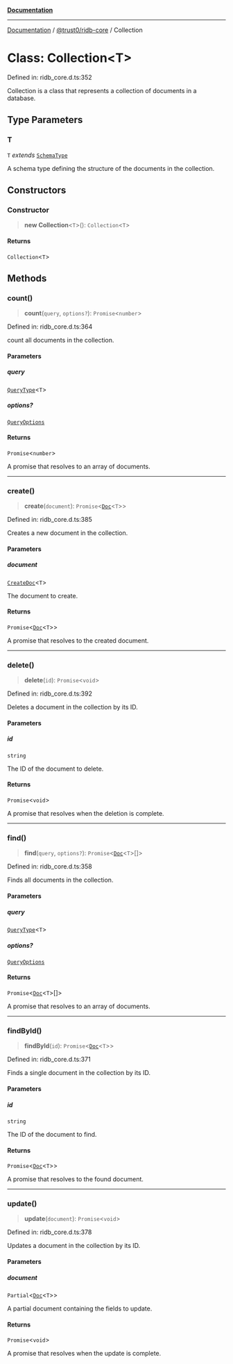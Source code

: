 [**Documentation**](../../../README.md)

***

[Documentation](../../../README.md) / [@trust0/ridb-core](../README.md) / Collection

# Class: Collection\<T\>

Defined in: ridb\_core.d.ts:352

Collection is a class that represents a collection of documents in a database.

## Type Parameters

### T

`T` *extends* [`SchemaType`](../type-aliases/SchemaType.md)

A schema type defining the structure of the documents in the collection.

## Constructors

### Constructor

> **new Collection**\<`T`\>(): `Collection`\<`T`\>

#### Returns

`Collection`\<`T`\>

## Methods

### count()

> **count**(`query`, `options?`): `Promise`\<`number`\>

Defined in: ridb\_core.d.ts:364

count all documents in the collection.

#### Parameters

##### query

[`QueryType`](../type-aliases/QueryType.md)\<`T`\>

##### options?

[`QueryOptions`](../type-aliases/QueryOptions.md)

#### Returns

`Promise`\<`number`\>

A promise that resolves to an array of documents.

***

### create()

> **create**(`document`): `Promise`\<[`Doc`](../type-aliases/Doc.md)\<`T`\>\>

Defined in: ridb\_core.d.ts:385

Creates a new document in the collection.

#### Parameters

##### document

[`CreateDoc`](../type-aliases/CreateDoc.md)\<`T`\>

The document to create.

#### Returns

`Promise`\<[`Doc`](../type-aliases/Doc.md)\<`T`\>\>

A promise that resolves to the created document.

***

### delete()

> **delete**(`id`): `Promise`\<`void`\>

Defined in: ridb\_core.d.ts:392

Deletes a document in the collection by its ID.

#### Parameters

##### id

`string`

The ID of the document to delete.

#### Returns

`Promise`\<`void`\>

A promise that resolves when the deletion is complete.

***

### find()

> **find**(`query`, `options?`): `Promise`\<[`Doc`](../type-aliases/Doc.md)\<`T`\>[]\>

Defined in: ridb\_core.d.ts:358

Finds all documents in the collection.

#### Parameters

##### query

[`QueryType`](../type-aliases/QueryType.md)\<`T`\>

##### options?

[`QueryOptions`](../type-aliases/QueryOptions.md)

#### Returns

`Promise`\<[`Doc`](../type-aliases/Doc.md)\<`T`\>[]\>

A promise that resolves to an array of documents.

***

### findById()

> **findById**(`id`): `Promise`\<[`Doc`](../type-aliases/Doc.md)\<`T`\>\>

Defined in: ridb\_core.d.ts:371

Finds a single document in the collection by its ID.

#### Parameters

##### id

`string`

The ID of the document to find.

#### Returns

`Promise`\<[`Doc`](../type-aliases/Doc.md)\<`T`\>\>

A promise that resolves to the found document.

***

### update()

> **update**(`document`): `Promise`\<`void`\>

Defined in: ridb\_core.d.ts:378

Updates a document in the collection by its ID.

#### Parameters

##### document

`Partial`\<[`Doc`](../type-aliases/Doc.md)\<`T`\>\>

A partial document containing the fields to update.

#### Returns

`Promise`\<`void`\>

A promise that resolves when the update is complete.
